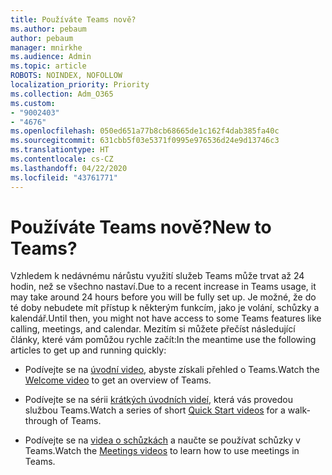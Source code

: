 ```yaml
---
title: Používáte Teams nově?
ms.author: pebaum
author: pebaum
manager: mnirkhe
ms.audience: Admin
ms.topic: article
ROBOTS: NOINDEX, NOFOLLOW
localization_priority: Priority
ms.collection: Adm_O365
ms.custom:
- "9002403"
- "4676"
ms.openlocfilehash: 050ed651a77b8cb68665de1c162f4dab385fa40c
ms.sourcegitcommit: 631cbb5f03e5371f0995e976536d24e9d13746c3
ms.translationtype: HT
ms.contentlocale: cs-CZ
ms.lasthandoff: 04/22/2020
ms.locfileid: "43761771"
---
```

# <a name="new-to-teams"></a><span data-ttu-id="61861-102">Používáte Teams nově?</span><span class="sxs-lookup"><span data-stu-id="61861-102">New to Teams?</span></span>

<span data-ttu-id="61861-103">Vzhledem k nedávnému nárůstu využití služeb Teams může trvat až 24 hodin, než se všechno nastaví.</span><span class="sxs-lookup"><span data-stu-id="61861-103">Due to a recent increase in Teams usage, it may take around 24 hours before you will be fully set up.</span></span> <span data-ttu-id="61861-104">Je možné, že do té doby nebudete mít přístup k některým funkcím, jako je volání, schůzky a kalendář.</span><span class="sxs-lookup"><span data-stu-id="61861-104">Until then, you might not have access to some Teams features like calling, meetings, and calendar.</span></span> <span data-ttu-id="61861-105">Mezitím si můžete přečíst následující články, které vám pomůžou rychle začít:</span><span class="sxs-lookup"><span data-stu-id="61861-105">In the meantime use the following articles to get up and running quickly:</span></span> 

- <span data-ttu-id="61861-106">Podívejte se na [úvodní video](https://support.office.com/article/welcome-to-microsoft-teams-b98d533f-118e-4bae-bf44-3df2470c2b12), abyste získali přehled o Teams.</span><span class="sxs-lookup"><span data-stu-id="61861-106">Watch the [Welcome video](https://support.office.com/article/welcome-to-microsoft-teams-b98d533f-118e-4bae-bf44-3df2470c2b12) to get an overview of Teams.</span></span>

- <span data-ttu-id="61861-107">Podívejte se na sérii [krátkých úvodních videí](https://support.office.com/article/video-what-is-microsoft-teams-422bf3aa-9ae8-46f1-83a2-e65720e1a34d), která vás provedou službou Teams.</span><span class="sxs-lookup"><span data-stu-id="61861-107">Watch a series of short [Quick Start videos](https://support.office.com/article/video-what-is-microsoft-teams-422bf3aa-9ae8-46f1-83a2-e65720e1a34d) for a walk-through of Teams.</span></span>

- <span data-ttu-id="61861-108">Podívejte se na [videa o schůzkách](https://support.office.com/article/join-a-teams-meeting-078e9868-f1aa-4414-8bb9-ee88e9236ee4) a naučte se používat schůzky v Teams.</span><span class="sxs-lookup"><span data-stu-id="61861-108">Watch the [Meetings videos](https://support.office.com/article/join-a-teams-meeting-078e9868-f1aa-4414-8bb9-ee88e9236ee4) to learn how to use meetings in Teams.</span></span>
